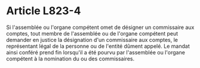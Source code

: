 # Article L823-4

Si l'assemblée ou l'organe compétent omet de désigner un commissaire aux comptes, tout membre de l'assemblée ou de l'organe compétent peut demander en justice la désignation d'un commissaire aux comptes, le représentant légal de la personne ou de l'entité dûment appelé. Le mandat ainsi conféré prend fin lorsqu'il a été pourvu par l'assemblée ou l'organe compétent à la nomination du ou des commissaires.
